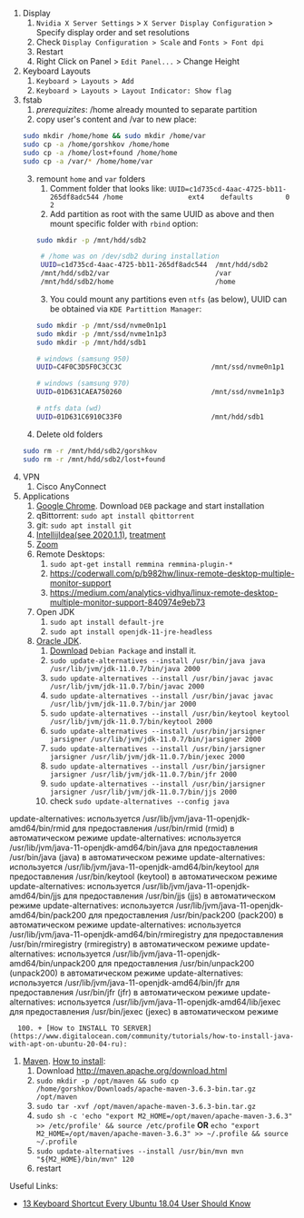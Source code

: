 1. Display
   1. `Nvidia X Server Settings` > `X Server Display Configuration` > Specify display order and set resolutions
   1. Check `Display Configuration > Scale` and `Fonts > Font dpi`
   1. Restart
   1. Right Click on Panel > `Edit Panel...` > Change Height
1. Keyboard Layouts
   1. `Keyboard > Layouts > Add`
   2. `Keyboard > Layouts > Layout Indicator: Show flag`
1. fstab
   1. *prerequizites*: /home already mounted to separate partition
   2. copy user's content and /var to new place:
   ```bash
   sudo mkdir /home/home && sudo mkdir /home/var
   sudo cp -a /home/gorshkov /home/home
   sudo cp -a /home/lost+found /home/home
   sudo cp -a /var/* /home/home/var
   ```
   3. remount `home` and `var` folders
      1. Comment folder that looks like: `UUID=c1d735cd-4aac-4725-bb11-265df8adc544 /home                ext4    defaults        0       2`
      2. Add partition as root with the same UUID as above and then mount specific folder with `rbind` option:
      ```bash
      sudo mkdir -p /mnt/hdd/sdb2
      ```
      ```bash
       # /home was on /dev/sdb2 during installation
       UUID=c1d735cd-4aac-4725-bb11-265df8adc544  /mnt/hdd/sdb2        ext4    defaults        0       2
       /mnt/hdd/sdb2/var                          /var                 none    rbind           0       0
       /mnt/hdd/sdb2/home                         /home                none    rbind           0       0
      ```
      3. You could mount any partitions even `ntfs` (as below), UUID can be obtained via `KDE Partittion Manager`:
      ```bash
      sudo mkdir -p /mnt/ssd/nvme0n1p1
      sudo mkdir -p /mnt/ssd/nvme1n1p3
      sudo mkdir -p /mnt/hdd/sdb1
      ```
      ```bash
      # windows (samsung 950)
      UUID=C4F0C3D5F0C3CC3C                      /mnt/ssd/nvme0n1p1   ntfs    ro              0       2

      # windows (samsung 970)
      UUID=01D631CAEA750260                      /mnt/ssd/nvme1n1p3   ntfs    ro              0       2

      # ntfs data (wd)
      UUID=01D631C6910C33F0                      /mnt/hdd/sdb1        ntfs    defaults        0       2
      ```
   4. Delete old folders 
   ```bash
   sudo rm -r /mnt/hdd/sdb2/gorshkov
   sudo rm -r /mnt/hdd/sdb2/lost+found
   ```
1. VPN 
   1. Cisco AnyConnect 
1. Applications   
   1. [Google Chrome](https://www.google.com/intl/ru_ru/chrome/). Download `DEB` package and start installation
   1. qBittorrent: `sudo apt install qbittorrent`
   1. git: `sudo apt install git`
   1. [IntellijIdea(see 2020.1.1)](https://www.jetbrains.com/ru-ru/idea/download/#section=linux), [treatment](https://rutracker.org/forum/viewtopic.php?t=5883972)
   1. [Zoom](https://zoom.us/download)
   1. Remote Desktops:
      1. `sudo apt-get install remmina remmina-plugin-*`
      1. https://coderwall.com/p/b982hw/linux-remote-desktop-multiple-monitor-support
      1. https://medium.com/analytics-vidhya/linux-remote-desktop-multiple-monitor-support-840974e9eb73
   1. Open JDK
      1. `sudo apt install default-jre`
      1. `sudo apt install openjdk-11-jre-headless`
   1. [Oracle JDK](https://www.oracle.com/java). 
      1. [Download](https://www.oracle.com/java/technologies/javase-downloads.html) `Debian Package` and install it.
      2. `sudo update-alternatives --install /usr/bin/java java /usr/lib/jvm/jdk-11.0.7/bin/java 2000`
      3. `sudo update-alternatives --install /usr/bin/javac javac /usr/lib/jvm/jdk-11.0.7/bin/javac 2000`
      4. `sudo update-alternatives --install /usr/bin/javac javac /usr/lib/jvm/jdk-11.0.7/bin/jar 2000`
      5. `sudo update-alternatives --install /usr/bin/keytool keytool /usr/lib/jvm/jdk-11.0.7/bin/keytool 2000`
      6. `sudo update-alternatives --install /usr/bin/jarsigner jarsigner /usr/lib/jvm/jdk-11.0.7/bin/jarsigner 2000`      
      7. `sudo update-alternatives --install /usr/bin/jarsigner jarsigner /usr/lib/jvm/jdk-11.0.7/bin/jexec 2000`      
      8. `sudo update-alternatives --install /usr/bin/jarsigner jarsigner /usr/lib/jvm/jdk-11.0.7/bin/jfr 2000`      
      9. `sudo update-alternatives --install /usr/bin/jarsigner jarsigner /usr/lib/jvm/jdk-11.0.7/bin/jjs 2000`      
      10. check `sudo update-alternatives --config java`
      
      
update-alternatives: используется /usr/lib/jvm/java-11-openjdk-amd64/bin/rmid для предоставления /usr/bin/rmid (rmid) в автоматическом режиме
update-alternatives: используется /usr/lib/jvm/java-11-openjdk-amd64/bin/java для предоставления /usr/bin/java (java) в автоматическом режиме
update-alternatives: используется /usr/lib/jvm/java-11-openjdk-amd64/bin/keytool для предоставления /usr/bin/keytool (keytool) в автоматическом режиме
update-alternatives: используется /usr/lib/jvm/java-11-openjdk-amd64/bin/jjs для предоставления /usr/bin/jjs (jjs) в автоматическом режиме
update-alternatives: используется /usr/lib/jvm/java-11-openjdk-amd64/bin/pack200 для предоставления /usr/bin/pack200 (pack200) в автоматическом режиме
update-alternatives: используется /usr/lib/jvm/java-11-openjdk-amd64/bin/rmiregistry для предоставления /usr/bin/rmiregistry (rmiregistry) в автоматическом режиме
update-alternatives: используется /usr/lib/jvm/java-11-openjdk-amd64/bin/unpack200 для предоставления /usr/bin/unpack200 (unpack200) в автоматическом режиме
update-alternatives: используется /usr/lib/jvm/java-11-openjdk-amd64/bin/jfr для предоставления /usr/bin/jfr (jfr) в автоматическом режиме
update-alternatives: используется /usr/lib/jvm/java-11-openjdk-amd64/lib/jexec для предоставления /usr/bin/jexec (jexec) в автоматическом режиме

      
      100. + [How to INSTALL TO SERVER](https://www.digitalocean.com/community/tutorials/how-to-install-java-with-apt-on-ubuntu-20-04-ru):
   1. [Maven](http://maven.apache.org). [How to install](https://www.apache-maven.ru/install.html): 
      1. Download http://maven.apache.org/download.html
      2. `sudo mkdir -p /opt/maven && sudo cp /home/gorshkov/Downloads/apache-maven-3.6.3-bin.tar.gz /opt/maven`
      3. `sudo tar -xvf /opt/maven/apache-maven-3.6.3-bin.tar.gz`
      4. `sudo sh -c 'echo "export M2_HOME=/opt/maven/apache-maven-3.6.3" >> /etc/profile' && source /etc/profile`
         **OR**
         `echo "export M2_HOME=/opt/maven/apache-maven-3.6.3" >> ~/.profile && source ~/.profile`
      5. `sudo update-alternatives --install /usr/bin/mvn mvn "${M2_HOME}/bin/mvn" 120`
      6. restart
   
Useful Links:
* [13 Keyboard Shortcut Every Ubuntu 18.04 User Should Know](https://itsfoss.com/ubuntu-shortcuts/)
